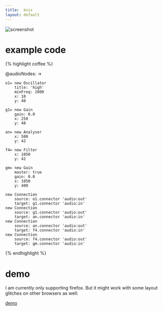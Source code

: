 ```yaml
---
title:  knix
layout: default
---
```


![screenshot](http://monsterkodi.github.io/knix/images/knix03.png)

# example code

{% highlight coffee %}

@audioNodes: ->
    
    o1= new Oscillator
        title: 'high'
        minFreq: 2000
        x: 10
        y: 40

    g1= new Gain
        gain: 0.0
        x: 250
        y: 40

    an= new Analyser
        x: 500
        y: 42

    f4= new Filter
        x: 1050
        y: 42

    gm= new Gain
        master: true
        gain: 0.0
        x: 1050
        y: 400

    new Connection
        source: o1.connector 'audio:out'
        target: g1.connector 'audio:in'
    new Connection
        source: g1.connector 'audio:out'
        target: an.connector 'audio:in'
    new Connection
        source: an.connector 'audio:out'
        target: f4.connector 'audio:in'
    new Connection
        source: f4.connector 'audio:out'
        target: gm.connector 'audio:in'
        
{% endhighlight %}

# demo

I am currently only supporting firefox. But it might work with some layout glitches on other browsers as well:

[demo](demo.html)
